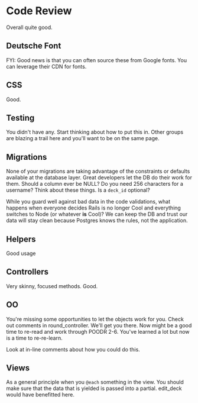 # Code Review

Overall quite good.

## Deutsche Font

FYI: Good news is that you can often source these from Google fonts.  You can
leverage their CDN for fonts.

## CSS

Good.

## Testing

You didn't have any.  Start thinking about how to put this in.  Other groups
are blazing a trail here and you'll want to be on the same page.

## Migrations

None of your migrations are taking advantage of the constraints or defaults
available at the database layer.  Great developers let the DB do their work for
them.  Should a column ever be NULL?  Do you need 256 characters for a
username?  Think about these things.  Is a `deck_id` optional?

While you guard well against bad data in the code validations, what happens
when everyone decides Rails is no longer Cool and everything switches to Node
(or whatever **is** Cool)?  We can keep the DB and trust our data will stay
clean because Postgres knows the rules, not the application.

## Helpers

Good usage

## Controllers

Very skinny, focused methods.  Good.

## OO

You're missing some opportunities to let the objects work for you.  Check out
comments in round\_controller.  We'll get you there.  Now might be a good time
to re-read and work through POODR 2-6.  You've learned a lot but now is a time
to re-re-learn.

Look at in-line comments about how you could do this.

## Views

As a general principle when you `@each` something in the view.  You should make
sure that the data that is yielded is passed into a partial.  edit\_deck would
have benefitted here.
